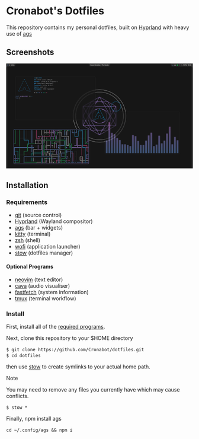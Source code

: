 # Cronabot's Dotfiles

This repository contains my personal dotfiles, built on [Hyprland](https://github.com/hyprwm/Hyprland) with heavy use of [ags](https://github.com/Aylur/ags/)

## Screenshots

![Desktop Screenshot 1](./screenshots/desktop1.png)

## Installation

### Requirements

- [git](https://git-scm.com/) (source control)
- [Hyprland](https://github.com/hyprwm/Hyprland) (Wayland compositor)
- [ags](https://github.com/Aylur/ags) (bar + widgets)
- [kitty](https://github.com/kovidgoyal/kitty) (terminal)
- [zsh](https://www.zsh.org/) (shell)
- [wofi](https://hg.sr.ht/~scoopta/wofi) (application launcher)
- [stow](https://www.gnu.org/software/stow) (dotfiles manager)

#### Optional Programs

- [neovim](https://github.com/neovim/neovim) (text editor)
- [cava](https://github.com/karlstav/cava) (audio visualiser)
- [fastfetch](https://github.com/fastfetch-cli/fastfetch) (system information)
- [tmux](https://github.com/tmux/tmux) (terminal workflow)

### Install

First, install all of the [required programs](#Requirements).

Next, clone this repository to your $HOME directory

```
$ git clone https://github.com/Cronabot/dotfiles.git
$ cd dotfiles
```

then use [stow](https://www.gnu.org/software/stow) to create symlinks to your actual home path.

> [!NOTE]
> You may need to remove any files you currently have which may cause conflicts.

```
$ stow *
```

Finally, npm install ags

```
cd ~/.config/ags && npm i
```
